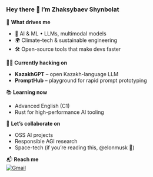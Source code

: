 ### Hey there 👋 I’m Zhaksybaev Shynbolat

🚀 **What drives me**  
- 🤖 AI & ML • LLMs, multimodal models  
- 🌍 Climate-tech & sustainable engineering  
- 🛠️ Open-source tools that make devs faster  

🧑‍💻 **Currently hacking on**  
- **KazakhGPT** – open Kazakh-language LLM  
- **PromptHub** – playground for rapid prompt prototyping  

📚 **Learning now**  
- Advanced English (C1)  
- Rust for high-performance AI tooling  

🤝 **Let’s collaborate on**  
- OSS AI projects  
- Responsible AGI research  
- Space-tech (if you’re reading this, @elonmusk 🚀)

📬 **Reach me**  
[![Gmail](https://img.shields.io/badge/Gmail-zh.shinbo%40gmail.com-red?style=flat&logo=gmail)](mailto:zh.shinbo@gmail.com)
<!--
[![Telegram](https://img.shields.io/badge/Telegram-%40top_tompak-blue?style=flat&logo=telegram)](https://t.me/top_tompak)
[![LinkedIn](https://img.shields.io/badge/LinkedIn-Zhaxybay-blue?style=flat&logo=linkedin)](https://linkedin.com/in/zhaxybay)


![Top Langs](https://github-readme-stats.vercel.app/api/top-langs/?username=Top-tompak&layout=compact)
![Top-tompak’s GitHub stats](https://github-readme-stats.vercel.app/api?username=Top-tompak&show_icons=true)
-->
